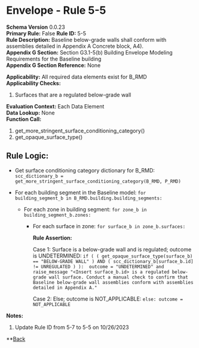 # Envelope - Rule 5-5
**Schema Version** 0.0.23  
**Primary Rule:** False 
**Rule ID:** 5-5  
**Rule Description:** Baseline below-grade walls shall conform with assemblies detailed in Appendix A Concrete block, A4).  
**Appendix G Section:** Section G3.1-5(b) Building Envelope Modeling Requirements for the Baseline building  
**Appendix G Section Reference:** None  

**Applicability:** All required data elements exist for B_RMD  
**Applicability Checks:**  
  1. Surfaces that are a regulated below-grade wall 

**Evaluation Context:** Each Data Element  
**Data Lookup:** None  
**Function Call:**

  1. get_more_stringent_surface_conditioning_category()  
  2. get_opaque_surface_type()  

## Rule Logic:  

- Get surface conditioning category dictionary for B_RMD: ```scc_dictionary_b = get_more_stringent_surface_conditioning_category(B_RMD, P_RMD)```  

- For each building segment in the Baseline model: ```for building_segment_b in B_RMD.building.building_segments:```

  - For each zone in building segment: ```for zone_b in building_segment_b.zones:```  

    - For each surface in zone: ```for surface_b in zone_b.surfaces:```

        **Rule Assertion:**  

        Case 1: Surface is a below-grade wall and is regulated; outcome is UNDETERMINED: ```if ( ( get_opaque_surface_type(surface_b) == "BELOW-GRADE WALL" ) AND ( scc_dictionary_b[surface_b.id] != UNREGULATED ) ): 
        outcome = "UNDETERMINED" and raise_message "<Insert surface_b.id> is a regulated below-grade wall surface. Conduct a manual check to confirm that Baseline below-grade wall assemblies conform with assemblies detailed in Appendix A."```  

        Case 2: Else; outcome is NOT_APPLICABLE: ```else: outcome = NOT_APPLICABLE```  

**Notes:**

1. Update Rule ID from 5-7 to 5-5 on 10/26/2023

**[Back](../_toc.md)
